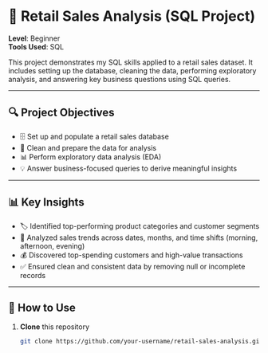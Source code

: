 # 🛒 Retail Sales Analysis (SQL Project)

**Level**: Beginner  
**Tools Used**: SQL  

This project demonstrates my SQL skills applied to a retail sales dataset. It includes setting up the database, cleaning the data, performing exploratory analysis, and answering key business questions using SQL queries.

---

## 🔍 Project Objectives

- 🗄️ Set up and populate a retail sales database  
- 🧹 Clean and prepare the data for analysis  
- 📊 Perform exploratory data analysis (EDA)  
- 💡 Answer business-focused queries to derive meaningful insights  

---

## 📊 Key Insights

- 🏷️ Identified top-performing product categories and customer segments  
- 📆 Analyzed sales trends across dates, months, and time shifts (morning, afternoon, evening)  
- 💰 Discovered top-spending customers and high-value transactions  
- ✅ Ensured clean and consistent data by removing null or incomplete records  

---

## 📁 How to Use

1. **Clone** this repository  
   ```bash
   git clone https://github.com/your-username/retail-sales-analysis.git
